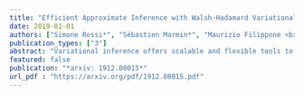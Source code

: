 ```yaml
---
title: "Efficient Approximate Inference with Walsh-Hadamard Variational Inference"
date: 2019-01-01
authors: ["Simone Rossi*", "Sébastien Marmin*", "Maurizio Filippone <br/>  <sub> * *Equal contribution*  </sub>"]
publication_types: ["3"]
abstract: "Variational inference offers scalable and flexible tools to tackle intractable Bayesian inference of modern statistical models like Bayesian neural networks and Gaussian processes. For largely over-parameterized models, however, the over-regularization property of the variational objective makes the application of variational inference challenging. Inspired by the literature on kernel methods, and in particular on structured approximations of distributions of random matrices, this paper proposes Walsh-Hadamard Variational Inference, which uses Walsh-Hadamard-based factorization strategies to reduce model parameterization, accelerate computations, and increase the expressiveness of the approximate posterior beyond fully factorized ones."
featured: false
publication: "*arxiv: 1912.00015*"
url_pdf : "https://arxiv.org/pdf/1912.00015.pdf"
---
```


